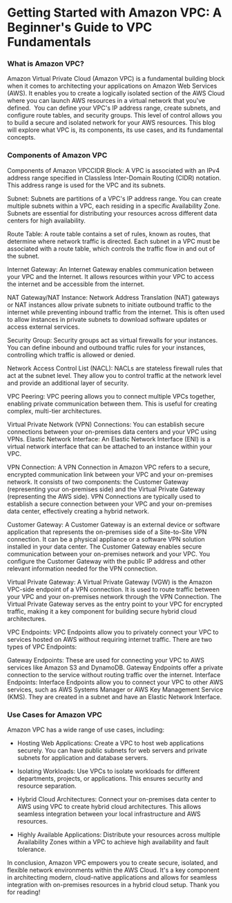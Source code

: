 # Getting Started with Amazon VPC: A Beginner's Guide to VPC Fundamentals

### What is Amazon VPC?

Amazon Virtual Private Cloud (Amazon VPC) is a fundamental building block when it comes to architecting your applications on Amazon Web Services (AWS). It enables you to create a logically isolated section of the AWS Cloud where you can launch AWS resources in a virtual network that you've defined. 
You can define your VPC's IP address range, create subnets, and configure route tables, and security groups. This level of control allows you to build a secure and isolated network for your AWS resources. This blog will explore what VPC is, its components, its use cases, and its fundamental concepts.


### Components of Amazon VPC

Components of Amazon VPCCIDR Block: A VPC is associated with an IPv4 address range specified in Classless Inter-Domain Routing (CIDR) notation. This address range is used for the VPC and its subnets.

Subnet: Subnets are partitions of a VPC's IP address range. You can create multiple subnets within a VPC, each residing in a specific Availability Zone. Subnets are essential for distributing your resources across different data centers for high availability.

Route Table: A route table contains a set of rules, known as routes, that determine where network traffic is directed. Each subnet in a VPC must be associated with a route table, which controls the traffic flow in and out of the subnet.

Internet Gateway: An Internet Gateway enables communication between your VPC and the Internet. It allows resources within your VPC to access the internet and be accessible from the internet.

NAT Gateway/NAT Instance: Network Address Translation (NAT) gateways or NAT instances allow private subnets to initiate outbound traffic to the internet while preventing inbound traffic from the internet. This is often used to allow instances in private subnets to download software updates or access external services.

Security Group: Security groups act as virtual firewalls for your instances. You can define inbound and outbound traffic rules for your instances, controlling which traffic is allowed or denied.

Network Access Control List (NACL): NACLs are stateless firewall rules that act at the subnet level. They allow you to control traffic at the network level and provide an additional layer of security.

VPC Peering: VPC peering allows you to connect multiple VPCs together, enabling private communication between them. This is useful for creating complex, multi-tier architectures.

Virtual Private Network (VPN) Connections: You can establish secure connections between your on-premises data centers and your VPC using VPNs.
Elastic Network Interface: An Elastic Network Interface (ENI) is a virtual network interface that can be attached to an instance within your VPC.

VPN Connection: A VPN Connection in Amazon VPC refers to a secure, encrypted communication link between your VPC and your on-premises network. It consists of two components: the Customer Gateway (representing your on-premises side) and the Virtual Private Gateway (representing the AWS side). VPN Connections are typically used to establish a secure connection between your VPC and your on-premises data center, effectively creating a hybrid network.

Customer Gateway: A Customer Gateway is an external device or software application that represents the on-premises side of a Site-to-Site VPN connection. It can be a physical appliance or a software VPN solution installed in your data center. The Customer Gateway enables secure communication between your on-premises network and your VPC. You configure the Customer Gateway with the public IP address and other relevant information needed for the VPN connection.

Virtual Private Gateway: A Virtual Private Gateway (VGW) is the Amazon VPC-side endpoint of a VPN connection. It is used to route traffic between your VPC and your on-premises network through the VPN Connection. The Virtual Private Gateway serves as the entry point to your VPC for encrypted traffic, making it a key component for building secure hybrid cloud architectures.

VPC Endpoints: VPC Endpoints allow you to privately connect your VPC to services hosted on AWS without requiring internet traffic. There are two types of VPC Endpoints:

Gateway Endpoints: These are used for connecting your VPC to AWS services like Amazon S3 and DynamoDB. Gateway Endpoints offer a private connection to the service without routing traffic over the internet.
Interface Endpoints: Interface Endpoints allow you to connect your VPC to other AWS services, such as AWS Systems Manager or AWS Key Management Service (KMS). They are created in a subnet and have an Elastic Network Interface.

### Use Cases for Amazon VPC

Amazon VPC has a wide range of use cases, including:

* Hosting Web Applications: Create a VPC to host web applications securely. You can have public subnets for web servers and private subnets for application and database servers.
  
* Isolating Workloads: Use VPCs to isolate workloads for different departments, projects, or applications. This ensures security and resource separation.
  
* Hybrid Cloud Architectures: Connect your on-premises data center to AWS using VPC to create hybrid cloud architectures. This allows seamless integration between your local infrastructure and AWS resources.
  
* Highly Available Applications: Distribute your resources across multiple Availability Zones within a VPC to achieve high availability and fault tolerance.

In conclusion, Amazon VPC empowers you to create secure, isolated, and flexible network environments within the AWS Cloud. It's a key component in architecting modern, cloud-native applications and allows for seamless integration with on-premises resources in a hybrid cloud setup.
Thank you for reading!
